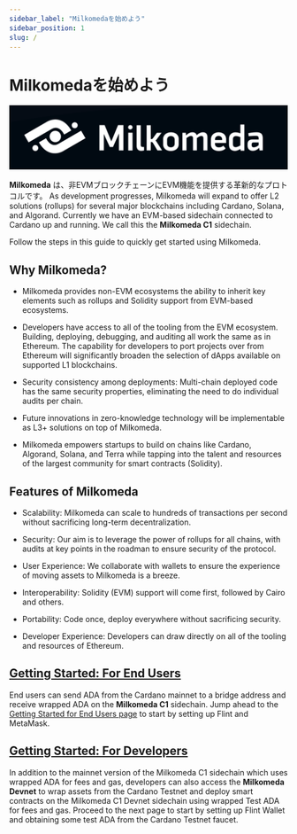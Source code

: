 ```yaml
---
sidebar_label: "Milkomedaを始めよう"
sidebar_position: 1
slug: /
---
```


# Milkomedaを始めよう

<img src="/img/milkomeda-banner.png" className="img-full" alt="" />

**Milkomeda** は、非EVMブロックチェーンにEVM機能を提供する革新的なプロトコルです。 As development progresses, Milkomeda will expand to offer L2 solutions (rollups) for several major blockchains including Cardano, Solana, and Algorand. Currently we have an EVM-based sidechain connected to Cardano up and running. We call this the **Milkomeda C1** sidechain.

Follow the steps in this guide to quickly get started using Milkomeda.

## Why Milkomeda?

- Milkomeda provides non-EVM ecosystems the ability to inherit key elements such as rollups and Solidity support from EVM-based ecosystems.

- Developers have access to all of the tooling from the EVM ecosystem. Building, deploying, debugging, and auditing all work the same as in Ethereum. The capability for developers to port projects over from Ethereum will significantly broaden the selection of dApps available on supported L1 blockchains.

- Security consistency among deployments: Multi-chain deployed code has the same security properties, eliminating the need to do individual audits per chain.

- Future innovations in zero-knowledge technology will be implementable as L3+ solutions on top of Milkomeda.

- Milkomeda empowers startups to build on chains like Cardano, Algorand, Solana, and Terra while tapping into the talent and resources of the largest community for smart contracts (Solidity).

## Features of Milkomeda

- Scalability: Milkomeda can scale to hundreds of transactions per second without sacrificing long-term decentralization.

- Security: Our aim is to leverage the power of rollups for all chains, with audits at key points in the roadman to ensure security of the protocol.

- User Experience: We collaborate with wallets to ensure the experience of moving assets to Milkomeda is a breeze.

- Interoperability: Solidity (EVM) support will come first, followed by Cairo and others.

- Portability: Code once, deploy everywhere without sacrificing security.

- Developer Experience: Developers can draw directly on all of the tooling and resources of Ethereum.

## [Getting Started: For End Users](./cardano/for-end-users/)

End users can send ADA from the Cardano mainnet to a bridge address and receive wrapped ADA on the **Milkomeda C1** sidechain. Jump ahead to the [Getting Started for End Users page](./cardano/for-end-users) to start by setting up Flint and MetaMask.

## [Getting Started: For Developers](./cardano/for-developers/)

In addition to the mainnet version of the Milkomeda C1 sidechain which uses wrapped ADA for fees and gas, developers can also access the **Milkomeda Devnet** to wrap assets from the Cardano Testnet and deploy smart contracts on the Milkomeda C1 Devnet sidechain using wrapped Test ADA for fees and gas. Proceed to the next page to start by setting up Flint Wallet and obtaining some test ADA from the Cardano Testnet faucet.

